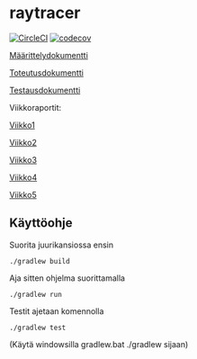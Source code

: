 # raytracer

[![CircleCI](https://circleci.com/gh/r0bert1/raytracer.svg?style=svg)](https://circleci.com/gh/r0bert1/raytracer)
[![codecov](https://codecov.io/gh/r0bert1/raytracer/branch/master/graph/badge.svg)](https://codecov.io/gh/r0bert1/raytracer)

[Määrittelydokumentti](https://github.com/r0bert1/raytracer/blob/master/docs/maarittelydokumentti.md)

[Toteutusdokumentti](https://github.com/r0bert1/raytracer/blob/master/docs/Toteutusdokumentti.md)

[Testausdokumentti](https://github.com/r0bert1/raytracer/blob/master/docs/Testausdokumentti.md)

Viikkoraportit:

[Viikko1](https://github.com/r0bert1/raytracer/blob/master/docs/viikkoraportti1.md)

[Viikko2](https://github.com/r0bert1/raytracer/blob/master/docs/viikkoraportti2.md)

[Viikko3](https://github.com/r0bert1/raytracer/blob/master/docs/viikkoraportti3.md)

[Viikko4](https://github.com/r0bert1/raytracer/blob/master/docs/viikkoraportti4.md)

[Viikko5](https://github.com/r0bert1/raytracer/blob/master/docs/viikkoraportti5.md)

## Käyttöohje

Suorita juurikansiossa ensin

```
./gradlew build
```

Aja sitten ohjelma suorittamalla

```
./gradlew run
```

Testit ajetaan komennolla

```
./gradlew test
```

(Käytä windowsilla gradlew.bat ./gradlew sijaan)
